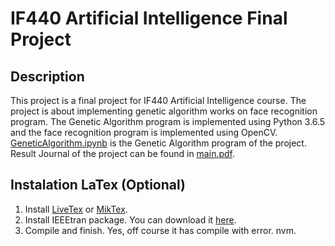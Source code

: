 # IF440 Artificial Intelligence Final Project

## Description
This project is a final project for IF440 Artificial Intelligence course. The project is about implementing genetic algorithm works on face recognition program. The Genetic Algorithm program is implemented using Python 3.6.5 and the face recognition program is implemented using OpenCV. [GeneticAlgorithm.ipynb](GeneticAlgorithm.ipynb) is the Genetic Algorithm program of the project. Result Journal of the project can be found in [main.pdf](main.pdf).

## Instalation LaTex (Optional)
1. Install [LiveTex](https://www.latex-project.org/get/) or [MikTex](https://miktex.org/download).
2. Install IEEEtran package. You can download it [here](https://ctan.org/tex-archive/macros/latex/contrib/IEEEtran?lang=en).
3. Compile and finish. Yes, off course it has compile with error. nvm.